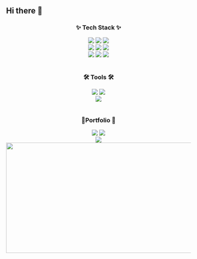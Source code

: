## Hi there 👋

<!--
**eunchane/eunchane** is a ✨ _special_ ✨ repository because its `README.md` (this file) appears on your GitHub profile.

Here are some ideas to get you started:

- 🔭 I’m currently working on ...
- 🌱 I’m currently learning ...
- 👯 I’m looking to collaborate on ...
- 🤔 I’m looking for help with ...
- 💬 Ask me about ...
- 📫 How to reach me: ...
- 😄 Pronouns: ...
- ⚡ Fun fact: ...
-->
<h3 align="center">✨ Tech Stack ✨</h3>
<div align="center">
 <img src="https://img.shields.io/badge/java-007396?style=for-the-badge&logo=openJDK&logoColor=white">&nbsp<img src="https://img.shields.io/badge/Spring-6DB33F?style=for-the-badge&logo=Spring&logoColor=white">&nbsp<img src="https://img.shields.io/badge/MySQL-4479A1?style=for-the-badge&logo=MySQL&logoColor=white">
</div>
<div align="center">
  <img src="https://img.shields.io/badge/Javascript-F7DF1E?style=for-the-badge&logo=javascript&logoColor=FFF"/>&nbsp<img src="https://img.shields.io/badge/bootstrap-7952B3?style=for-the-badge&logo=bootstrap&logoColor=white">&nbsp<img src="https://img.shields.io/badge/Node.js-339933?style=for-the-badge&logo=Node.js&logoColor=white">
</div>
<div align="center">
 <img src="https://img.shields.io/badge/HTML5-E34F26?style=for-the-badge&logo=html5&logoColor=FFF"/>&nbsp<img src="https://img.shields.io/badge/CSS3-1572B6?style=for-the-badge&logo=css3&logoColor=FFF"/>&nbsp<img src="https://img.shields.io/badge/react-20232a.svg?style=for-the-badge&logo=react&logoColor=61DAFB"/>
</div>
<br>
<h3 align="center">🛠 Tools 🛠</h3>
<div align="center">
  <img src="https://img.shields.io/badge/Eclipse-2C2255.svg?style=for-the-badge&logo=Eclipse&logoColor=white" />&nbsp<img src="https://img.shields.io/badge/Visual%20Studio%20Code-0078d7.svg?style=for-the-badge&logo=visual-studio-code&logoColor=white" /><br>
 <img src="https://img.shields.io/badge/apache tomcat-FAD97F?style=for-the-badge&logo=apachetomcat&logoColor=black">
</div>
<br>
<h3 align="center">🎨Portfolio 🎨</h3>
<div align="center">
 <a href="https://github.com/jihyun0311"><img src="https://img.shields.io/badge/github-181717.svg?style=for-the-badge&logo=github&logoColor=white" /></a>&nbsp<a href="https://www.notion.so/1-141238a80acd80f8805afaa6b52d5df0"><img src="https://img.shields.io/badge/Notion-F3F3F3.svg?style=for-the-badge&logo=notion&logoColor=black" /></a><br>
 <a href="mailto:dsaghjff@naver.com"><img src="https://img.shields.io/badge/mail-d14836?style=for-the-badge&logo=Gmail&logoColor=white&link=leegm1798@naver.com"/></a>
</div>


<a href="https://github.com/devxb/gitanimals">
<img
  src="https://render.gitanimals.org/farms/eunchane"
  width="600"
  height="300"
/>
</a>
